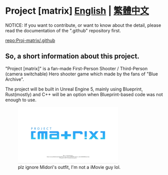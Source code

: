 # Project [matrix]  [English](README.md) | [繁體中文](README-zh_TW.md)

NOTICE: If you want to contribute, or want to know about the detail, please read the documentation of the ".github" repository first.

[repo:Proj-matrix/.github](https://github.com/Proj-matrix/.github)

## So, a short information about this project.

"Project [matrix]" is a fan-made First-Person Shooter / Third-Person (camera switchable) Hero shooter game which made by the fans of "Blue Archive".

The project will be built in Unreal Engine 5, mainly using Blueprint, Rust(mostly) and C++ will be an option when Blueprint-based code was not enough to use.

<figure>
    <img src="../assets/dotgithub-title.gif"
    title="plz ignore Midori's outfit, I'm not a iMovie guy lol." width="75%" height="75%"/>
    <figcaption>plz ignore Midori's outfit, I'm not a iMovie guy lol.</figcaption>
</figure>
